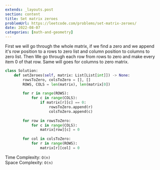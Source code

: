 ```yaml
---
extends: _layouts.post
section: content
title: Set matrix zeroes
problemUrl: https://leetcode.com/problems/set-matrix-zeroes/
date: 2022-08-07
categories: [math-and-geometry]
---
```


First we will go through the whole matrix, if we find a zero and we append it's row position to a rows to zero list and column position to columns to zero list. Then We go through each row from rows to zero and make every item 0 of that row. Same will goes for columns to zero matrix.

```python
class Solution:
    def setZeroes(self, matrix: List[List[int]]) -> None:
        rowsToZero, colsToZero = [], []
        ROWS, COLS = len(matrix), len(matrix[0])
        
        for r in range(ROWS):
            for c in range(COLS):
                if matrix[r][c] == 0:
                    rowsToZero.append(r)
                    colsToZero.append(c)
                    
        for row in rowsToZero:
            for c in range(COLS):
                matrix[row][c] = 0
        
        for col in colsToZero:
            for r in range(ROWS):
                matrix[r][col] = 0
```

Time Complexity: `O(n)` <br/>
Space Complexity: `O(n)`